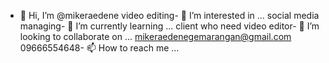 - 👋 Hi, I’m @mikeraedene
video editing- 👀 I’m interested in ...
social media managing- 🌱 I’m currently learning ...
client who need video editor- 💞️ I’m looking to collaborate on ...
mikeraedenegemarangan@gmail.com 09666554648- 📫 How to reach me ...

<!---
mikeraedene/mikeraedene is a ✨ special ✨ repository because its `README.md` (this file) appears on your GitHub profile.
You can click the Preview link to take a look at your changes.
--->
